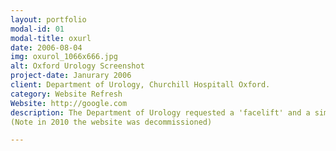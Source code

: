 ```yaml
---
layout: portfolio
modal-id: 01
modal-title: oxurl
date: 2006-08-04
img: oxurol_1066x666.jpg
alt: Oxford Urology Screenshot
project-date: Janurary 2006
client: Department of Urology, Churchill Hospitall Oxford.
category: Website Refresh
Website: http://google.com
description: The Department of Urology requested a 'facelift' and a simple way modify content on their exisiting website for patients and GPs. Cranston IT redesigned the website in keeping with the original theme and installed a bespoke Content Management System, allowing dynamic content modification. 
(Note in 2010 the website was decommissioned)

---
```

